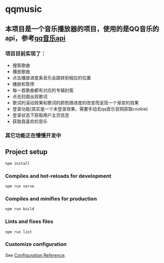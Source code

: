 # qqmusic
## 本项目是一个音乐播放器的项目，使用的是QQ音乐的api，参考[qq音乐api](https://qq-api-soso.vercel.app/#/?id=qqmusicapi)
### 项目目前实现了：
- 搜索歌曲
- 播放歌曲 
- 点击播放进度条音乐会跳转到相应的位置
- 播放和暂停
- 每一首歌曲都有对应的专辑封面
- 点击封面出现歌词
- 歌词的滚动效果和歌词的颜色随进度的改变而呈现一个渐变的效果
- 登录功能(其实是一个未登录效果，需要手动去qq音乐官网获取cookie)
- 登录状态下获取用户主页信息
- 获取我喜欢的音乐
### 其它功能正在慢慢开发中
## Project setup
```
npm install
```

### Compiles and hot-reloads for development
```
npm run serve
```

### Compiles and minifies for production
```
npm run build
```

### Lints and fixes files
```
npm run lint
```

### Customize configuration
See [Configuration Reference](https://cli.vuejs.org/config/).
